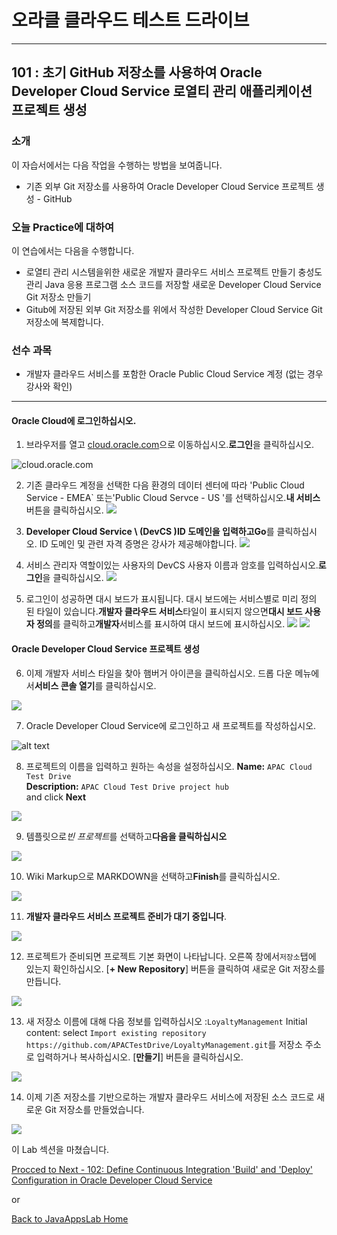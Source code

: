 # 오라클 클라우드 테스트 드라이브 #
-----
## 101 : 초기 GitHub 저장소를 사용하여 Oracle Developer Cloud Service 로열티 관리 애플리케이션 프로젝트 생성 ##


### 소개 ###
이 자습서에서는 다음 작업을 수행하는 방법을 보여줍니다. 
- 기존 외부 Git 저장소를 사용하여 Oracle Developer Cloud Service 프로젝트 생성 - GitHub 

### 오늘 Practice에 대하여 ###
이 연습에서는 다음을 수행합니다. 
- 로열티 관리 시스템을위한 새로운 개발자 클라우드 서비스 프로젝트 만들기 
충성도 관리 Java 응용 프로그램 소스 코드를 저장할 새로운 Developer Cloud Service Git 저장소 만들기 
- Gitub에 저장된 외부 Git 저장소를 위에서 작성한 Developer Cloud Service Git 저장소에 복제합니다. 

### 선수 과목 ###

- 개발자 클라우드 서비스를 포함한 Oracle Public Cloud Service 계정 (없는 경우 강사와 확인) 

----


#### Oracle Cloud에 로그인하십시오. 

1. 브라우저를 열고 [cloud.oracle.com](https://cloud.oracle.com)으로 이동하십시오.**로그인**을 클릭하십시오. 

![cloud.oracle.com](images/sign-in/sign.01.cloud.oracle.com.png)


2. 기존 클라우드 계정을 선택한 다음 환경의 데이터 센터에 따라 &#39;Public Cloud Service - EMEA` 또는&#39;Public Cloud Servce - US &#39;를 선택하십시오.**내 서비스**버튼을 클릭하십시오. 
![](images/sign-in/sign.02.select.datacenter1.png)


3. **Developer Cloud Service \ (DevCS \)**ID 도메인을 입력하고**Go**를 클릭하십시오. ID 도메인 및 관련 자격 증명은 강사가 제공해야합니다. 
![](images/sign-in/sign.03.identity.domain.png)


4. 서비스 관리자 역할이있는 사용자의 DevCS 사용자 이름과 암호를 입력하십시오.**로그인**을 클릭하십시오. 
![](images/sign-in/sign.04.credentials.png)


5. 로그인이 성공하면 대시 보드가 표시됩니다. 대시 보드에는 서비스별로 미리 정의 된 타일이 있습니다.**개발자 클라우드 서비스**타일이 표시되지 않으면**대시 보드 사용자 정의**를 클릭하고**개발자**서비스를 표시하여 대시 보드에 표시하십시오. 
![](images/sign-in/sign.05.dashboard.new.png)
![](images/sign-in/sign.06.customize.png)


#### Oracle Developer Cloud Service 프로젝트 생성 

6. 이제 개발자 서비스 타일을 찾아 햄버거 아이콘을 클릭하십시오. 드롭 다운 메뉴에서**서비스 콘솔 열기**를 클릭하십시오. 

![](images/101/01.dashboard.new.png)


7. Oracle Developer Cloud Service에 로그인하고 새 프로젝트를 작성하십시오. 

![alt text](images/101/02.new.project.png)


8. 프로젝트의 이름을 입력하고 원하는 속성을 설정하십시오. 
	**Name:** `APAC Cloud Test Drive`   
	**Description:** `APAC Cloud Test Drive project hub`   
	and click **Next**


![](images/101/02.new.project.detail.png)


9. 템플릿으로*빈 프로젝트*를 선택하고**다음을 클릭하십시오**

![](images/101/03.emptyproject.png)


10. Wiki Markup으로 MARKDOWN을 선택하고**Finish**를 클릭하십시오. 

![](images/101/04.finish.png)


11. **개발자 클라우드 서비스 프로젝트 준비가 대기 중입니다**. 

![](images/101/05.wait.png)


12. 프로젝트가 준비되면 프로젝트 기본 화면이 나타납니다. 오른쪽 창에서`저장소`탭에 있는지 확인하십시오. [**+ New Repository**] 버튼을 클릭하여 새로운 Git 저장소를 만듭니다. 

![](images/101/06.newrepo.png)


13. 새 저장소 이름에 대해 다음 정보를 입력하십시오 :`LoyaltyManagement` 
	 Initial content: select `Import existing repository`   
`https://github.com/APACTestDrive/LoyaltyManagement.git`를 저장소 주소로 입력하거나 복사하십시오. [**만들기**] 버튼을 클릭하십시오. 

![](images/101/07.repoinfo.png)


14. 이제 기존 저장소를 기반으로하는 개발자 클라우드 서비스에 저장된 소스 코드로 새로운 Git 저장소를 만들었습니다. 

![](images/101/08.repocreated.png)



이 Lab 섹션을 마쳤습니다. 

[Procced to Next - 102: Define Continuous Integration 'Build' and 'Deploy' Configuration in Oracle Developer Cloud Service](102-JavaAppsLab.md)

or

[Back to JavaAppsLab Home](README.md)
